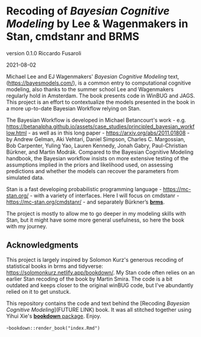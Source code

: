 # Recoding  of *Bayesian Cognitive Modeling* by Lee & Wagenmakers in Stan, cmdstanr and BRMS

version 0.1.0
Riccardo Fusaroli

2021-08-02

Michael Lee and EJ Wagenmakers' *Bayesian Cognitive Modeling*  text, (https://bayesmodels.com/), is a common entry to computational cognitive modeling, also thanks to the summer school Lee and Wagenmakers regularly hold in Amsterdam. The book presents code in WinBUG and JAGS. This project is an effort to contextualize the models presented in the book in a more up-to-date Bayesian Workflow relying on Stan. 

The Bayesian Workflow is developed in Michael Betancourt's work - e.g. https://betanalpha.github.io/assets/case_studies/principled_bayesian_workflow.html - as well as in this long paper - https://arxiv.org/abs/2011.01808 - by Andrew Gelman, Aki Vehtari, Daniel Simpson, Charles C. Margossian, Bob Carpenter, Yuling Yao, Lauren Kennedy, Jonah Gabry, Paul-Christian Bürkner, and Martin Modrák. Compared to the Bayesian Cognitive Modeling handbook, the Bayesian workflow insists on more extensive testing of the assumptions implied in the priors and likelihood used, on assessing predictions and whether the models can recover the parameters from simulated data.

Stan is a fast developing probabilistic programming language - https://mc-stan.org/ - with a variety of interfaces. Here I will focus on cmdstanr - https://mc-stan.org/cmdstanr/ - and separately Bürkner’s [**brms**](https://github.com/paul-buerkner/brms).

The project is mostly to allow me to go deeper in my modeling skills with Stan, but it might have some more general usefulness, so here the book with my journey.

## Acknowledgments
This project is largely inspired by Solomon Kurz's generous recoding of statistical books in brms and tidyverse: https://solomonkurz.netlify.app/bookdown/.
My Stan code often relies on  an earlier Stan recoding of the book by Martin Smira. The code is a bit outdated and keeps closer to the original winBUG code, but I've abundantly relied on it to get unstuck.

This repository contains the code and text behind the [Recoding *Bayesian Cognitive Modeling*](FUTURE LINK) book. It was all stitched together using Yihui Xie's [**bookdown** package](https://github.com/rstudio/bookdown). Enjoy.

-`bookdown::render_book("index.Rmd")`


